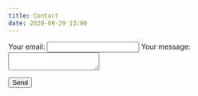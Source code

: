 ```yaml
---
title: Contact
date: 2020-09-29 13:00
---
```


<form  action="https://formspree.io/moqpvnen"
  method="POST">
  <label>
    Your email:
    <input type="text" name="_replyto">
  </label>
  <label>
    Your message:
    <textarea name="message"></textarea>
  </label>

  <!-- your other form fields go here -->

  <button type="submit">Send</button>
</form>